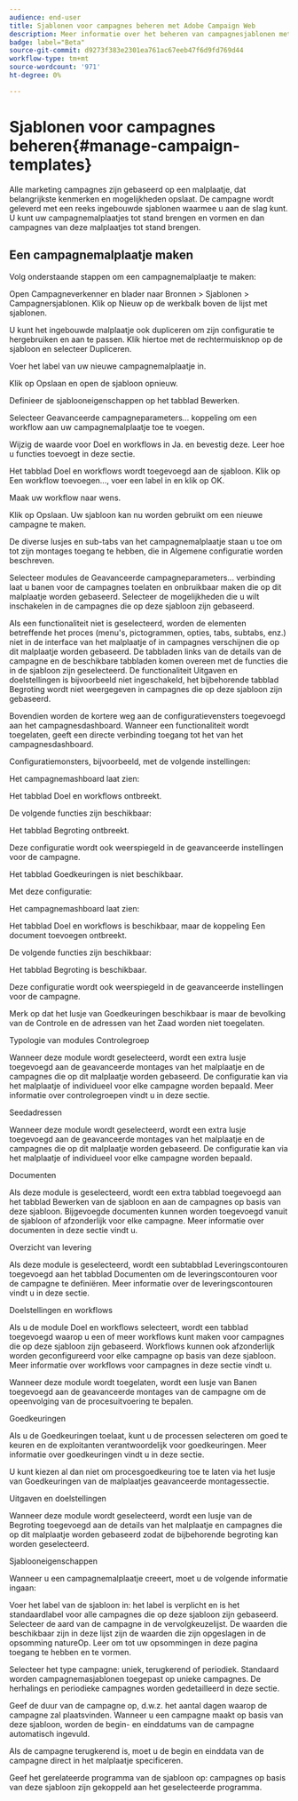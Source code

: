 ```yaml
---
audience: end-user
title: Sjablonen voor campagnes beheren met Adobe Campaign Web
description: Meer informatie over het beheren van campagnesjablonen met Adobe Campaign Web
badge: label="Beta"
source-git-commit: d9273f383e2301ea761ac67eeb47f6d9fd769d44
workflow-type: tm+mt
source-wordcount: '971'
ht-degree: 0%

---
```



# Sjablonen voor campagnes beheren{#manage-campaign-templates}

Alle marketing campagnes zijn gebaseerd op een malplaatje, dat belangrijkste kenmerken en mogelijkheden opslaat. De campagne wordt geleverd met een reeks ingebouwde sjablonen waarmee u aan de slag kunt. U kunt uw campagnemalplaatjes tot stand brengen en vormen en dan campagnes van deze malplaatjes tot stand brengen.

## Een campagnemalplaatje maken

Volg onderstaande stappen om een campagnemalplaatje te maken:

Open Campagneverkenner en blader naar Bronnen > Sjablonen > Campagnersjablonen.
Klik op Nieuw op de werkbalk boven de lijst met sjablonen.


U kunt het ingebouwde malplaatje ook dupliceren om zijn configuratie te hergebruiken en aan te passen. Klik hiertoe met de rechtermuisknop op de sjabloon en selecteer Dupliceren.

Voer het label van uw nieuwe campagnemalplaatje in.

Klik op Opslaan en open de sjabloon opnieuw.

Definieer de sjablooneigenschappen op het tabblad Bewerken.

Selecteer Geavanceerde campagneparameters... koppeling om een workflow aan uw campagnemalplaatje toe te voegen.



Wijzig de waarde voor Doel en workflows in Ja. en bevestig deze. Leer hoe u functies toevoegt in deze sectie.

Het tabblad Doel en workflows wordt toegevoegd aan de sjabloon. Klik op Een workflow toevoegen..., voer een label in en klik op OK.

Maak uw workflow naar wens.



Klik op Opslaan. Uw sjabloon kan nu worden gebruikt om een nieuwe campagne te maken.

De diverse lusjes en sub-tabs van het campagnemalplaatje staan u toe om tot zijn montages toegang te hebben, die in Algemene configuratie worden beschreven.

Selecteer modules de Geavanceerde campagneparameters... verbinding laat u banen voor de campagnes toelaten en onbruikbaar maken die op dit malplaatje worden gebaseerd. Selecteer de mogelijkheden die u wilt inschakelen in de campagnes die op deze sjabloon zijn gebaseerd.



Als een functionaliteit niet is geselecteerd, worden de elementen betreffende het proces (menu&#39;s, pictogrammen, opties, tabs, subtabs, enz.) niet in de interface van het malplaatje of in campagnes verschijnen die op dit malplaatje worden gebaseerd. De tabbladen links van de details van de campagne en de beschikbare tabbladen komen overeen met de functies die in de sjabloon zijn geselecteerd. De functionaliteit Uitgaven en doelstellingen is bijvoorbeeld niet ingeschakeld, het bijbehorende tabblad Begroting wordt niet weergegeven in campagnes die op deze sjabloon zijn gebaseerd.

Bovendien worden de kortere weg aan de configuratievensters toegevoegd aan het campagnesdashboard. Wanneer een functionaliteit wordt toegelaten, geeft een directe verbinding toegang tot het van het campagnesdashboard.

Configuratiemonsters, bijvoorbeeld, met de volgende instellingen:



Het campagnemashboard laat zien:



Het tabblad Doel en workflows ontbreekt.

De volgende functies zijn beschikbaar:



Het tabblad Begroting ontbreekt.

Deze configuratie wordt ook weerspiegeld in de geavanceerde instellingen voor de campagne.



Het tabblad Goedkeuringen is niet beschikbaar.

Met deze configuratie:


Het campagnemashboard laat zien:



Het tabblad Doel en workflows is beschikbaar, maar de koppeling Een document toevoegen ontbreekt.

De volgende functies zijn beschikbaar:



Het tabblad Begroting is beschikbaar.

Deze configuratie wordt ook weerspiegeld in de geavanceerde instellingen voor de campagne.



Merk op dat het lusje van Goedkeuringen beschikbaar is maar de bevolking van de Controle en de adressen van het Zaad worden niet toegelaten.

Typologie van modules Controlegroep

Wanneer deze module wordt geselecteerd, wordt een extra lusje toegevoegd aan de geavanceerde montages van het malplaatje en de campagnes die op dit malplaatje worden gebaseerd. De configuratie kan via het malplaatje of individueel voor elke campagne worden bepaald. Meer informatie over controlegroepen vindt u in deze sectie.



Seedadressen

Wanneer deze module wordt geselecteerd, wordt een extra lusje toegevoegd aan de geavanceerde montages van het malplaatje en de campagnes die op dit malplaatje worden gebaseerd. De configuratie kan via het malplaatje of individueel voor elke campagne worden bepaald.



Documenten

Als deze module is geselecteerd, wordt een extra tabblad toegevoegd aan het tabblad Bewerken van de sjabloon en aan de campagnes op basis van deze sjabloon. Bijgevoegde documenten kunnen worden toegevoegd vanuit de sjabloon of afzonderlijk voor elke campagne. Meer informatie over documenten in deze sectie vindt u.



Overzicht van levering

Als deze module is geselecteerd, wordt een subtabblad Leveringscontouren toegevoegd aan het tabblad Documenten om de leveringscontouren voor de campagne te definiëren. Meer informatie over de leveringscontouren vindt u in deze sectie.



Doelstellingen en workflows

Als u de module Doel en workflows selecteert, wordt een tabblad toegevoegd waarop u een of meer workflows kunt maken voor campagnes die op deze sjabloon zijn gebaseerd. Workflows kunnen ook afzonderlijk worden geconfigureerd voor elke campagne op basis van deze sjabloon. Meer informatie over workflows voor campagnes in deze sectie vindt u.



Wanneer deze module wordt toegelaten, wordt een lusje van Banen toegevoegd aan de geavanceerde montages van de campagne om de opeenvolging van de procesuitvoering te bepalen.

Goedkeuringen

Als u de Goedkeuringen toelaat, kunt u de processen selecteren om goed te keuren en de exploitanten verantwoordelijk voor goedkeuringen. Meer informatie over goedkeuringen vindt u in deze sectie.



U kunt kiezen al dan niet om procesgoedkeuring toe te laten via het lusje van Goedkeuringen van de malplaatjes geavanceerde montagessectie.

Uitgaven en doelstellingen

Wanneer deze module wordt geselecteerd, wordt een lusje van de Begroting toegevoegd aan de details van het malplaatje en campagnes die op dit malplaatje worden gebaseerd zodat de bijbehorende begroting kan worden geselecteerd.



Sjablooneigenschappen


Wanneer u een campagnemalplaatje creeert, moet u de volgende informatie ingaan:

Voer het label van de sjabloon in: het label is verplicht en is het standaardlabel voor alle campagnes die op deze sjabloon zijn gebaseerd.
Selecteer de aard van de campagne in de vervolgkeuzelijst. De waarden die beschikbaar zijn in deze lijst zijn de waarden die zijn opgeslagen in de opsomming natureOp.
Leer om tot uw opsommingen in deze pagina toegang te hebben en te vormen.

Selecteer het type campagne: uniek, terugkerend of periodiek. Standaard worden campagnemasjablonen toegepast op unieke campagnes. De herhalings en periodieke campagnes worden gedetailleerd in deze sectie.

Geef de duur van de campagne op, d.w.z. het aantal dagen waarop de campagne zal plaatsvinden. Wanneer u een campagne maakt op basis van deze sjabloon, worden de begin- en einddatums van de campagne automatisch ingevuld.

Als de campagne terugkerend is, moet u de begin en einddata van de campagne direct in het malplaatje specificeren.

Geef het gerelateerde programma van de sjabloon op: campagnes op basis van deze sjabloon zijn gekoppeld aan het geselecteerde programma.

